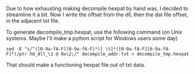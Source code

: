 Due to how exhausting making decompile.hexpat by hand was, I decided to streamline it a bit. Now I write the offset from the dll, then the dat file offset, in the adjacent txt file.

To generate decompile_tmp.hexpat, use the following command (on Unix systems. Maybe I'll make a python script for Windows users some day)

```
sed -E "s/^([0-9a-fA-F][0-9a-fA-F]*)[ \t]*([0-9a-fA-F][0-9a-fA-F]*)/ptr hd_dll_\1 @ 0x\2;/" decompile_addr.txt > decompile_tmp.hexpat
```

That should make a functioning hexpat file out of txt data.

